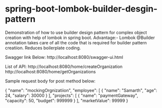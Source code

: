 # spring-boot-lombok-builder-desgin-pattern

Demonstration of how to use builder design pattern for complex object creation with help of lombok in spring boot.
Advantage:- Lombok @Builder annotation takes care of all the code that is required for builder pattern creatiion.
Reduces boilerplate coding.

Swagger link Below:
http://localhost:8080/swagger-ui.html


List of API:
http://localhost:8080/home/createOrganization
http://localhost:8080/home/getOrganizations


Sample request body for post method below:

{
  "name": "mockingOrgnizatiion",
  "employee": [
    {
      "name": "Samarth",
      "age": 24,
      "salary": 30000
    }
  ],
  "projects": [
    {
      "name": "paymentGateway",
      "capacity": 50,
      "budget": 999999
    }
  ],
  "marketValue": 99999
}
